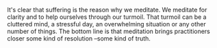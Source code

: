 
It's clear that suffering is the reason why we meditate. We meditate for clarity and to help ourselves through our turmoil. That turmoil can be a cluttered mind, a stressful day, an overwhelming situation or any other number of things. The bottom line is that meditation brings practitioners closer some kind of resolution –some kind of truth. 
<!--stackedit_data:
eyJoaXN0b3J5IjpbMTc3MzgwMzQwNl19
-->
